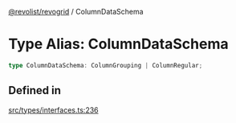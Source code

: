 [@revolist/revogrid](README.md) / ColumnDataSchema

# Type Alias: ColumnDataSchema

```ts
type ColumnDataSchema: ColumnGrouping | ColumnRegular;
```

## Defined in

[src/types/interfaces.ts:236](https://github.com/revolist/revogrid/blob/69db770b4dd0e83354c8d987e03567beaf944291/src/types/interfaces.ts#L236)
